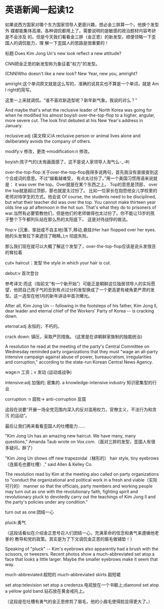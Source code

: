 # 英语新闻一起读12

如果说西方国家对哪个东方国家领导人更感兴趣，想必金三胖算一个。他换个发型外 媒都能集体高潮，各种调侃都用上了。需要说明的是敏感的政治题材内容考研是不会涉及 的。但是今天我们看看金三胖（金正恩）的新发型，顺便领略一下歪国人的调侃能力，理 解一下歪国人的思路是很重要的！

标题:Does Kim Jong Un's new look reflect a new attitude?

CNN把金正恩的新发型称为象征着"权力"的发型。

\(CNN\)Who doesn't like a new look? New Year, new you, amiright?

amiright:这个单词原文就是这么写的，准确的说其实也不算是一个单词，就是 Am I right的简写。

这里一上来就调侃。“谁不喜欢新造型呢？新年新气象。我说的对么？”

And maybe that's what the reclusive leader of North Korea was going for when he modified his almost boyish over-the-top-flop to a higher, angular, more severe cut. The look first debuted at his New Year's address in January.

reclusive:adj \(英文释义\)A reclusive person or animal lives alone and deliberately avoids the company of others.

modify:v 修改，更改→modification:n 修改。

boyish:孩子气的\(太有画面感了，这不是说人家领导人淘气么-\_-\#\)

over-the-top-flop:关于over-the-top-flop我得多说两句，首先我没有直接查到这个合成词的意思。不过“越看越难受， 有点太过份了。”用一个美国习惯用语来说就是： it was over the top。Over就是在某个东西之上。 Top的意思是顶部， over the top就是超过顶部，那也就是太过份了。 比如一位家长在抱怨他女儿学校里的老师对待学生的方式。他会说 Of course, the students need to be disciplined, but what their teacher did was over the top. You cannot make thirteen year olds line up all afternoon in the hot sun. That's what they do to prisoners of war.当然有必要管教他们，但是他们的老师做得也太过份了。你不能让13岁的孩子整个下午都列队站在那么热的太阳底下。 这是对待战俘的做法。

flop:v \(沉重、笨拙或不自主地\)落下,移动,悬挂\(Her hair flopped over her eyes.她的头发耷拉下来遮住了眼睛。\);n 彻底失败。

那么我们现在就可以大概了解这个发型了，over-the-top-flop应该是说头发很丑的耷拉着

cut≈ haircut：发型 the style in which your hair is cut.

debut:v 首次登台

参考译文:而这（指前文“有一个新开始”）可能正是朝鲜这位独居领导人的实际愿望，他把自己孩子气的丑到有点过分的发型换成了一个更高更有棱角更严肃的发型。这一造型在他1月的新年讲话中首次曝光。

After all, Kim Jong Un -- following in the footsteps of his father, Kim Jong Il, dear leader and eternal chief of the Workers' Party of Korea -- is cracking down.

eternal:adj 永恒的，不朽的。

crack down: 镇压，采取严厉措施。 \(这里是在讲朝鲜家族制的独裁统治\)

A resolution he read at the meeting of the party's Central Committee on Wednesday reminded party organizations that they must "wage an all-party intensive campaign against abuse of power, bureaucratism, irregularities and corruption," according to the state-run Korean Central News Agency.

wage:n 工资；v 发动 \(运动或战争\)

intensive:adj 加强的; 密集的. a knowledge-intensive industry 知识密集型的行业

corruption: n 腐败→ anti-corruption 反腐

这段在说要“开展一场全党范围内深入的反对滥用权力，官僚主义，不法行为和贪污 的运动”。

最后让我们再来看看歪国人的吐槽能力……

"Kim Jong Un has an amazing new haircut. We have many, many questions," Amanda Taub wrote on Vox.com.（面对三胖的发型，歪国人有很多疑问，醉了）

"Kim Jong Un shows off new trapezoidal（梯形的） hair style, tiny eyebrows（连眉毛也要吐槽）," said Allen & Kelley Co.

The resolution read by Kim at the meeting also called on party organizations to "conduct the organizational and political work in a fresh and viable（实际可行的） manner so that the officials, party members and working people may turn out as one with the revolutionary faith, fighting spirit and revolutionary pluck to devotedly carry out the teachings of Kim Jong Il and the party's policies under any condition."

turn out as one:团结一心

pluck:勇气

（这段话看似在介绍金正恩号召人们团结一心，充满革命的信念和勇气来遵循他老爹的 教导和党的政策。其实是为了下文调侃金正恩的眉毛做铺垫！）

Speaking of "pluck" -- Kim's eyebrows also apparently had a brush with the scissors, or tweezers. Recent photos show a much-abbreviated set atop a face that looks a little larger. Maybe the smaller eyebrows make it seem that way.

much-abbreviated:超短的 much-abbreviated skirts 超短裙

set atop:television set atop a credenza.电视放在一个书橱上;diamond set atop a yellow gold band.钻石放在黄金戒托上。

（这段是在吐槽有勇气的金正恩修剪了眉毛，他的小眉毛使得脸显得更大了。）

